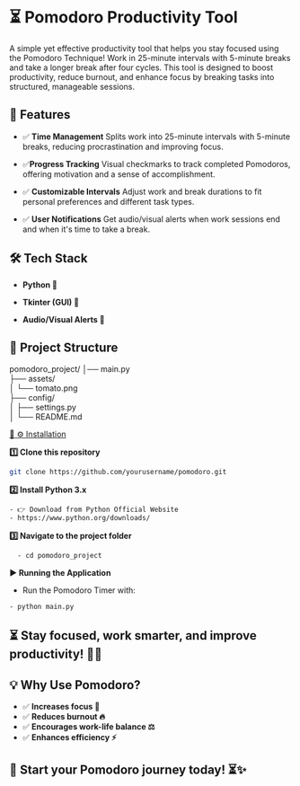 # ⏳ Pomodoro Productivity Tool

A simple yet effective productivity tool that helps you stay focused using the Pomodoro Technique! Work in 25-minute intervals with 5-minute breaks and take a longer break after four cycles. This tool is designed to boost productivity, reduce burnout, and enhance focus by breaking tasks into structured, manageable sessions.

## 🚀 Features

-  ✅ **Time Management**  Splits work into 25-minute intervals with 5-minute breaks, reducing procrastination and improving focus.

-  ✅**Progress Tracking** Visual checkmarks to track completed Pomodoros, offering motivation and a sense of accomplishment.

- ✅ **Customizable Intervals**  Adjust work and break durations to fit personal preferences and different task types.

- ✅ **User Notifications**  Get audio/visual alerts when work sessions end and when it's time to take a break.

## 🛠️ Tech Stack

- **Python 🐍**

- **Tkinter (GUI) 🎨**

- **Audio/Visual Alerts 🔔**

## 📂 Project Structure

 pomodoro_project/
 │── main.py            
 ├── assets/          
 │   └── tomato.png   
 ├── config/          
 │   ├── settings.py  
 │   └── README.md     

 [🔗 ⚙️ Installation](#⚙️Installation)

**1️⃣ Clone this repository**
```bash
git clone https://github.com/yourusername/pomodoro.git
```

**2️⃣ Install Python 3.x**
```bash
- 👉 Download from Python Official Website
- https://www.python.org/downloads/
```

 **3️⃣ Navigate to the project folder**
```bash
  - cd pomodoro_project
```

**▶️ Running the Application**

- Run the Pomodoro Timer with:
```bash
- python main.py
```

## ⏳ Stay focused, work smarter, and improve productivity! 🎯🚀

## 💡 Why Use Pomodoro?

 - ✅ **Increases focus 🎯**
 - ✅ **Reduces burnout 🔥**
 - ✅ **Encourages work-life balance ⚖️**
 - ✅ **Enhances efficiency ⚡**

## 📢 Start your Pomodoro journey today! ⏳✨
